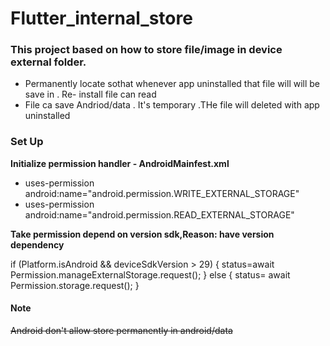# Flutter_internal_store

### This project based on how to store file/image in device external folder.
 * Permanently locate sothat whenever app uninstalled that file will will be save in . Re- install file can read
 * File ca save Andriod/data . It's temporary .THe file will deleted with app uninstalled

### Set Up
  **Initialize permission handler - AndroidMainfest.xml**
  * uses-permission android:name="android.permission.WRITE_EXTERNAL_STORAGE"
  * uses-permission android:name="android.permission.READ_EXTERNAL_STORAGE"
    
  **Take permission depend on version sdk,Reason: have version dependency**
  
   if (Platform.isAndroid &&  deviceSdkVersion > 29) {
      status=await Permission.manageExternalStorage.request();
    } else {
     status= await Permission.storage.request();
    }

#### Note
~~Android don't allow store permanently in android/data~~
